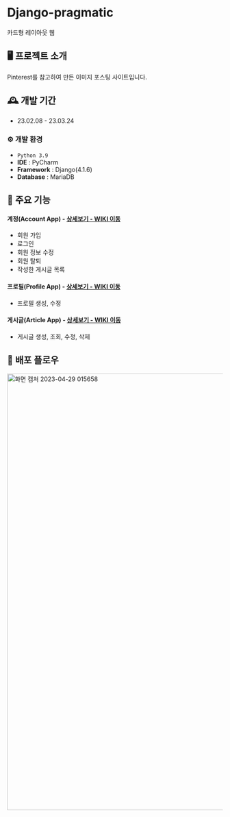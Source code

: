 # Django-pragmatic
카드형 레이아웃 웹


## 🖥️ 프로젝트 소개
Pinterest를 참고하여 만든 이미지 포스팅 사이트입니다.
<br>

## 🕰️ 개발 기간
* 23.02.08 - 23.03.24

### ⚙️ 개발 환경
- `Python 3.9`
- **IDE** : PyCharm
- **Framework** : Django(4.1.6)
- **Database** : MariaDB

## 📌 주요 기능
#### 계정(Account App) - <a href="https://github.com/Mindlestick/Django-pragmatic/wiki/Account" >상세보기 - WIKI 이동</a>
- 회원 가입
- 로그인
- 회원 정보 수정
- 회원 탈퇴
- 작성한 게시글 목록

#### 프로필(Profile App) - <a href="https://github.com/Mindlestick/Django-pragmatic/wiki/Profile" >상세보기 - WIKI 이동</a>
- 프로필 생성, 수정

#### 게시글(Article App) - <a href="https://github.com/Mindlestick/Django-pragmatic/wiki/Article" >상세보기 - WIKI 이동</a>
- 게시글 생성, 조회, 수정, 삭제

## 🚀 배포 플로우
<img width="1019" alt="화면 캡처 2023-04-29 015658" src="https://user-images.githubusercontent.com/82570289/235208358-17af5a56-a3a0-435b-a108-f59c969b1708.png">
